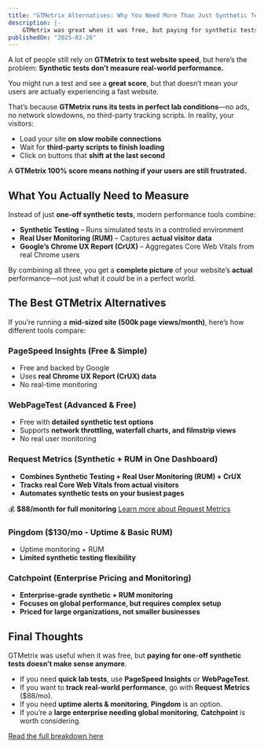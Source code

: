 ```yaml
---
title: "GTMetrix Alternatives: Why You Need More Than Just Synthetic Testing"
description: |-
    GTMetrix was great when it was free, but paying for synthetic tests doesn’t make sense anymore. This post breaks down better alternatives that combine Synthetic Testing, Real User Monitoring (RUM), and Google’s CrUX data to give you a full picture of your website’s performance—so you can fix what actually matters.
publishedOn: "2025-02-26"
---
```


A lot of people still rely on **GTMetrix to test website speed**, but here’s the problem: **Synthetic tests don’t measure real-world performance.**

You might run a test and see a **great score**, but that doesn’t mean your users are actually experiencing a fast website.

That’s because **GTMetrix runs its tests in perfect lab conditions**—no ads, no network slowdowns, no third-party tracking scripts. In reality, your visitors:

- Load your site **on slow mobile connections**
- Wait for **third-party scripts to finish loading**
- Click on buttons that **shift at the last second**

A **GTMetrix 100% score means nothing if your users are still frustrated.**

## What You Actually Need to Measure

Instead of just **one-off synthetic tests**, modern performance tools combine:

- **Synthetic Testing** – Runs simulated tests in a controlled environment
- **Real User Monitoring (RUM)** – Captures **actual visitor data**
- **Google’s Chrome UX Report (CrUX)** – Aggregates Core Web Vitals from real Chrome users

By combining all three, you get a **complete picture** of your website’s **actual** performance—not just what it *could* be in a perfect world.

## The Best GTMetrix Alternatives

If you’re running a **mid-sized site (500k page views/month)**, here’s how different tools compare:

### PageSpeed Insights (Free & Simple)
- Free and backed by Google
- Uses **real Chrome UX Report (CrUX) data**
- No real-time monitoring

### WebPageTest (Advanced & Free)
- Free with **detailed synthetic test options**
- Supports **network throttling, waterfall charts, and filmstrip views**
- No real user monitoring

### Request Metrics (Synthetic + RUM in One Dashboard)
- **Combines Synthetic Testing + Real User Monitoring (RUM) + CrUX**
- **Tracks real Core Web Vitals from actual visitors**
- **Automates synthetic tests on your busiest pages**

💰 **$88/month for full monitoring**
[Learn more about Request Metrics](https://requestmetrics.com/)

### Pingdom ($130/mo - Uptime & Basic RUM)
- Uptime monitoring + RUM
- **Limited synthetic testing flexibility**

### Catchpoint (Enterprise Pricing and Monitoring)
- **Enterprise-grade synthetic + RUM monitoring**
- **Focuses on global performance, but requires complex setup**
- **Priced for large organizations, not smaller businesses**

## Final Thoughts

GTMetrix was useful when it was free, but **paying for one-off synthetic tests doesn’t make sense anymore**.

- If you need **quick lab tests**, use **PageSpeed Insights** or **WebPageTest**.
- If you want to **track real-world performance**, go with **Request Metrics** ($88/mo).
- If you need **uptime alerts & monitoring**, **Pingdom** is an option.
- If you’re a **large enterprise needing global monitoring**, **Catchpoint** is worth considering.

[Read the full breakdown here](https://requestmetrics.com/web-performance/gtmetrix-alternatives/)